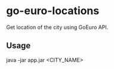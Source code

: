 # go-euro-locations
Get location of the city using GoEuro API.

## Usage
java -jar app.jar <CITY_NAME>
